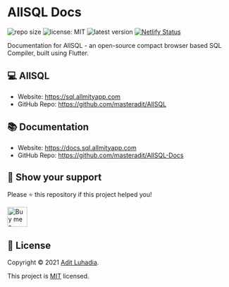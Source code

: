# AllSQL Docs

![repo size](https://img.shields.io/github/repo-size/masteradit/AllSQL-Docs)
![license: MIT](https://img.shields.io/github/license/masteradit/AllSQL-Docs)
![latest version](https://img.shields.io/github/v/release/masteradit/AllSQL-Docs)
[![Netlify Status](https://api.netlify.com/api/v1/badges/05c11c93-6617-4922-bfa8-e565e6a592ac/deploy-status)](https://docs.sql.allmityapp.com)
<!-- ![stars](https://badgen.net/github/stars/masteradit/AllSQL-Docs)
![forks](https://badgen.net/github/forks/masteradit/AllSQL-Docs) -->
<!-- ![watchers](https://badgen.net/github/watchers/masteradit/AllSQL-Docs) -->
<!-- ![contributors](https://img.shields.io/github/contributors/masteradit/AllSQL-Docs) -->
<!-- ![pull requests open](https://img.shields.io/github/issues-pr/masteradit/AllSQL-Docs) -->
<!-- ![issues open](https://img.shields.io/github/issues/masteradit/AllSQL-Docs) -->
<!-- ![languages](https://img.shields.io/github/languages/count/masteradit/AllSQL-Docs) -->
<!-- ![top language percentage](https://img.shields.io/github/languages/top/masteradit/AllSQL-Docs) -->
<!-- ![code size](https://img.shields.io/github/languages/code-size/masteradit/AllSQL-Docs) -->
<!-- ![issues closed](https://img.shields.io/github/issues-closed/masteradit/AllSQL-Docs) -->
<!-- ![pull requests closed](https://img.shields.io/github/issues-pr-closed/masteradit/AllSQL-Docs) -->
<!-- ![commit activity](https://img.shields.io/github/commit-activity/m/masteradit/AllSQL-Docs) -->
<!-- ![last commit](https://img.shields.io/github/last-commit/masteradit/AllSQL-Docs) -->

Documentation for AllSQL - an open-source compact browser based SQL Compiler, built using Flutter.

## 💻 AllSQL

- Website: https://sql.allmityapp.com
- GitHub Repo: https://github.com/masteradit/AllSQL

## 📚 Documentation

- Website: https://docs.sql.allmityapp.com
- GitHub Repo: https://github.com/masteradit/AllSQL-Docs

## 🙏 Show your support

Please ⭐️ this repository if this project helped you!

<a href="https://www.buymeacoffee.com/aditluhadia" target="blank"><img src="https://github.com/masteradit/AllSQL/raw/master/images/bmc-button.png" alt="Buy me a coffee" height="45" /></a>

## 📝 License

Copyright © 2021 [Adit Luhadia](https://github.com/masteradit).

This project is [MIT](https://github.com/masteradit/AllSQL-Docs/blob/master/LICENSE) licensed.
